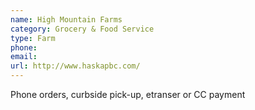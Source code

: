 ```yaml
---
name: High Mountain Farms
category: Grocery & Food Service
type: Farm
phone: 
email: 
url: http://www.haskapbc.com/
---
```


Phone orders, curbside pick-up, etranser or CC payment